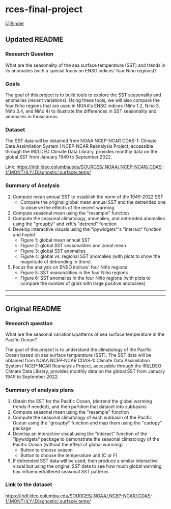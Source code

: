 # rces-final-project

[![Binder](https://mybinder.org/badge_logo.svg)](https://mybinder.org/v2/gh/pangeo-data/pangeo-docker-images/2022.09.21?urlpath=git-pull%3Frepo%3Dhttps%253A%252F%252Fgithub.com%252Fisugiura%252Frces-final-project%26urlpath%3Dlab%252Ftree%252Frces-final-project%252Ffinal_project.ipynb%26branch%3Dmain)

## Updated README
### Research Question
What are the seasonality of the sea surface temperature (SST) and trends in its anomalies (with a special focus on ENSO indices' four Niño regions)?

### Goals
The goal of this project is to build tools to explore the SST seasonality and anomalies (recent variations). Using these tools, we will also compare the four Niño regions that are used in NOAA's ENSO indices (Niño 1.2, Niño 3, Niño 3.4, and Niño 4) to illustrate the differences in SST seasonality and anomalies in those areas.

### Dataset
The SST data will be obtained from NOAA NCEP-NCAR CDAS-1: Climate Data Assimilation System I NCEP-NCAR Reanalysis Project, accessible through the IRI/LDEO Climate Data Library, provides monthly data on the global SST from January 1949 to September 2022.

Link: https://iridl.ldeo.columbia.edu/SOURCES/.NOAA/.NCEP-NCAR/.CDAS-1/.MONTHLY/.Diagnostic/.surface/.temp/

### Summary of Analysis
1. Compute mean annual SST to establish the norm of the 1949-2022 SST
    - Compare the original global mean annual SST and the detrended one to observe the effects of the recent warming
2. Compute seasonal mean using the "resample" function
3. Compute the seasonal climatology, anomalies, and detrended anomalies using the "groupby" and xrft's "detrend" function
4. Develop interactive visuals using the "ipywidgets"'s "interact" function and hvplot
    - Figure 1: global mean annual SST
    - Figure 2: global SST seasonalities and zonal mean
    - Figure 3: global SST anomalies
    - Figure 4: global vs. regional SST anomalies (with plots to show the magnitude of detrending in them)
5. Focus the analysis on ENSO indices' four Niño regions
    - Figure 5: SST seasonalities in the four Niño regions
    - Figure 6: SST anomalies in the four Niño regions (with plots to compare the number of grids with large positive anomalies)

-----
-----

## Original README

### Research question
What are the seasonal variations/patterns of sea surface temperature in the Pacific Ocean?

The goal of this project is to understand the climatology of the Pacific Ocean based on sea surface temperature (SST). The SST data will be obtained from NOAA NCEP-NCAR CDAS-1: Climate Data Assimilation System I NCEP-NCAR Reanalysis Project, accessible through the IRI/LDEO Climate Data Library, provides monthly data on the global SST from January 1949 to September 2022.

### Summary of analysis plans
1. Obtain the SST for the Pacific Ocean, (detrend the global warming trends if needed), and then partition that dataset into subbasins
2. Compute seasonal mean using the "resample" function
3. Compute the seasonal climatology of each subbasin of the Pacific Ocean using the "groupby" function and map them using the "cartopy" package
4. Develop an interactive visual using the "interact" function of the "ipywidgets" package to demonstrate the seasonal climatology of the Pacific Ocean (without the effect of global warming)
    - Button to choose season
    - Button to choose the temperature unit (C or F)
5. If detrended SST data will be used, then produce a similar interactive visual but using the original SST data to see how much global warming has influenced/altered seasonal SST patterns

### Link to the dataset
https://iridl.ldeo.columbia.edu/SOURCES/.NOAA/.NCEP-NCAR/.CDAS-1/.MONTHLY/.Diagnostic/.surface/.temp/